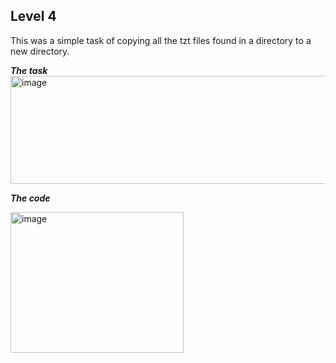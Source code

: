 Level 4 
---

This was a simple task of copying all the tzt files found in a directory to a new directory.

***The task***
<img width="932" height="173" alt="image" src="https://github.com/user-attachments/assets/eed3706a-7b86-4776-b93e-ce8a79a21bbc" />

***The code***

<img width="277" height="225" alt="image" src="https://github.com/user-attachments/assets/7a805250-ad4d-4deb-af02-66e674ddc9aa" />
